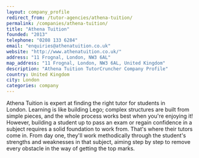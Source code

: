 ```yaml
---
layout: company_profile
redirect_from: /tutor-agencies/athena-tuition/
permalink: /companies/athena-tuition/
title: "Athena Tuition"
founded: "2013"
telephone: "0208 133 6284"
email: "enquiries@athenatuition.co.uk"
website: "http://www.athenatuition.co.uk/"
address: "11 Frognal, London, NW3 6AL"
map_address: "11 Frognal, London, NW3 6AL, United Kingdom"
description: "Athena Tuition TutorCruncher Company Profile"
country: United Kingdom
city: London
categories: company
---
```

Athena Tuition is expert at finding the right tutor for students in London. Learning is like building Lego; complex
structures are built from simple pieces, and the whole process works best when you're enjoying it! However, building a
student up to pass an exam or regain confidence in a subject requires a solid foundation to work from. That's where
their tutors come in. From day one, they'll work methodically through the student's strengths and weaknesses in that
subject, aiming step by step to remove every obstacle in the way of getting the top marks.

